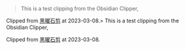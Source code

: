 > This is a test clipping from the Obsidian Clipper,

Clipped from [黑曜石剪](chrome-extension://mphkdfmipddgfobjhphabphmpdckgfhb/options.html) at 2023-03-08.> This is a test clipping from the Obsidian Clipper,

Clipped from [黑曜石剪](chrome-extension://mphkdfmipddgfobjhphabphmpdckgfhb/options.html) at 2023-03-08.